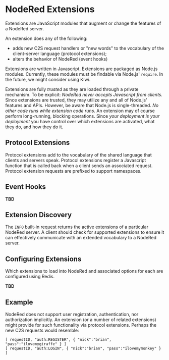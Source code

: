 # NodeRed Extensions

Extensions are JavaScript modules that augment or change the features of
a NodeRed server. 

An extension does any of the following:

- adds new C2S request handlers or "new words" to the vocabulary of the
  client-server language (protocol extensions); 
- alters the behavior of NodeRed (event hooks)

Extensions are written in Javascript.  Extensions are packaged as Node.js
modules.  Currently, these modules must be findable via Node.js' `require`.  In
the future, we might consider using Kiwi.

Extensions are fully *trusted* as they are loaded through a private mechanism.
To be explicit: *NodeRed never accepts Javascript from clients.* Since
extensions are trusted, they may utilize any and all of Node.js' features and
APIs.  However, be aware that Node.js is single-threaded.  *No other code runs
while extension code runs*.  An extension may of course perform long-running,
blocking operations.  Since *your deployment is your deployment* you have
control over which extensions are activated, what they do, and how they do it.

## Protocol Extensions

Protocol extensions add to the vocabulary of the shared language that clients
and servers speak.  Protocol extensions register a Javascript function that is
called back when a client sends an associated request.  Protocol extension
requests are prefixed to support namespaces.  

## Event Hooks

**TBD**

## Extension Discovery

The `INFO` built-in request returns the active extensions of a particular
NodeRed server.  A client should check for supported extensions to ensure it
can effectively communicate with an extended vocabulary to a NodeRed server.

## Configuring Extensions

Which extensions to load into NodeRed and associated options for each are
configured using Redis.  

**TBD**

## Example

NodeRed does not support user registration, authentication, nor authorization
implicitly.  An extension (or a number of related extensions) might provide for
such functionality via protocol extensions.  Perhaps the new C2S requests would
resemble:

    [ requestID, "auth:REGISTER", { "nick":"brian", "pass":"ilovemygiraffe" } ]
    [ requestID, "auth:LOGIN", { "nick":"brian", "pass":"ilovemymonkey" } ]

